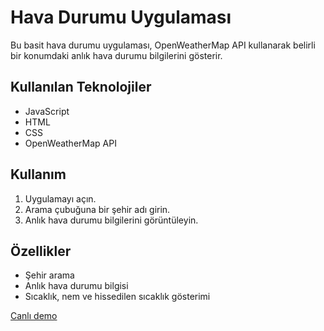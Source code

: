 # Hava Durumu Uygulaması

Bu basit hava durumu uygulaması, OpenWeatherMap API kullanarak belirli bir konumdaki anlık hava durumu bilgilerini gösterir.

## Kullanılan Teknolojiler

- JavaScript
- HTML
- CSS
- OpenWeatherMap API

## Kullanım

1. Uygulamayı açın.
2. Arama çubuğuna bir şehir adı girin.
3. Anlık hava durumu bilgilerini görüntüleyin.

## Özellikler

- Şehir arama
- Anlık hava durumu bilgisi
- Sıcaklık, nem ve hissedilen sıcaklık gösterimi

[Canlı demo](https://zeycanozturkk.github.io/havadurumu/)
